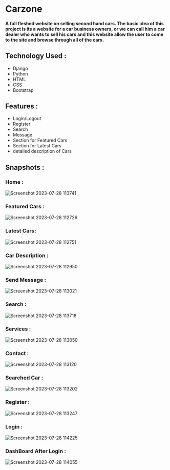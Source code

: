 # Carzone 
#### A full fleshed website on selling second hand cars. The basic idea of this project is its a website for a car business owners, or we can call him a car dealer who wants to sell his cars and this website allow the user to come to the site and browse through all of the cars.
## Technology Used :
* Django
* Python
* HTML
* CSS
* Bootstrap
## Features :
* Login/Logout
* Register
* Search
* Message
* Section for Featured Cars
* Section for Latest Cars
* detailed description of Cars
## Snapshots :
### Home :
![Screenshot 2023-07-28 113741](https://github.com/akhilesh1602/carzone_django/assets/115264506/a8eac390-2066-4064-8638-e3d28ddf966f)
### Featured Cars :
![Screenshot 2023-07-28 112726](https://github.com/akhilesh1602/carzone_django/assets/115264506/7cb6f67d-ab24-470e-af87-a17a7c70c5ad)
### Latest Cars:
![Screenshot 2023-07-28 112751](https://github.com/akhilesh1602/carzone_django/assets/115264506/e66b67ac-3c10-4550-8675-9157fe104881)
### Car Description :

![Screenshot 2023-07-28 112950](https://github.com/akhilesh1602/carzone_django/assets/115264506/066c46a8-f1cf-4a31-82fa-673585d529a7)
### Send Message :
![Screenshot 2023-07-28 113021](https://github.com/akhilesh1602/carzone_django/assets/115264506/6fc09f48-0b0e-4a49-9ccf-cc8dcd42d367)
### Search :



![Screenshot 2023-07-28 113718](https://github.com/akhilesh1602/carzone_django/assets/115264506/ccb310a3-3a32-41c2-950d-32872dc00d6b)



### Services :
![Screenshot 2023-07-28 113050](https://github.com/akhilesh1602/carzone_django/assets/115264506/b04b122a-e8ce-460f-bc7f-e470baaa69f5)
### Contact :
![Screenshot 2023-07-28 113120](https://github.com/akhilesh1602/carzone_django/assets/115264506/39a54481-1909-43c8-84cc-200a16b7ed6a)
### Searched Car :
![Screenshot 2023-07-28 113202](https://github.com/akhilesh1602/carzone_django/assets/115264506/c68e2857-62da-470a-93ce-4b40b235d645)
### Register :
![Screenshot 2023-07-28 113247](https://github.com/akhilesh1602/carzone_django/assets/115264506/f7ca2677-4c28-47f9-8af9-3b345a05e933)
### Login :
![Screenshot 2023-07-28 114225](https://github.com/akhilesh1602/carzone_django/assets/115264506/3e0e2524-dad5-4b58-a613-043a82cdf409)

### DashBoard After Login :
![Screenshot 2023-07-28 114055](https://github.com/akhilesh1602/carzone_django/assets/115264506/ae804ab9-2f86-4db8-84e2-fa7bea10547e)


